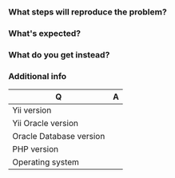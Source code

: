 ### What steps will reproduce the problem?

### What's expected?

### What do you get instead?

### Additional info

| Q                       | A
| ----------------------- | ---
| Yii version             |
| Yii Oracle version      |
| Oracle Database version |
| PHP version             |
| Operating system        |

